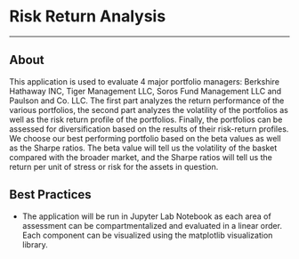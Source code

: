 # Risk Return Analysis
----

## About
This application is used to evaluate 4 major portfolio managers: Berkshire Hathaway INC, Tiger Management LLC, Soros Fund Management LLC and Paulson and Co. LLC. The first part analyzes the return performance of the various portfolios, the second part analyzes the volatility of the portfolios as well as the risk return profile of the portfolios. Finally, the portfolios can be assessed for diversification based on the results of their risk-return profiles. We choose our best performing portfolio based on the beta values as well as the Sharpe ratios. The beta value will tell us the volatility of the basket compared with the broader market, and the Sharpe ratios will tell us the return per unit of stress or risk for the assets in question. 

## Best Practices 
* The application will be run in Jupyter Lab Notebook as each area of assessment can be compartmentalized and evaluated in a linear order. Each component can be visualized using the matplotlib visualization library. 